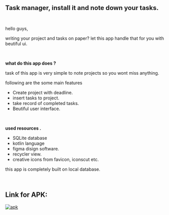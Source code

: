 <p><span style="font-size:20px"><strong>Task manager, install it and note down your tasks.</strong></span></p>

<p>&nbsp;</p>

<p>hello guys,<strong> </strong></p>

<p>writing your project and tasks on paper? let this app handle that for you with beutiful ui.</p>

<p>&nbsp;</p>

<p><strong>what do this app does ?</strong></p>

<p>task of this app is very simple to note projects so you wont miss anything.</p>

<p>following are the some main features</p>

<ul>
	<li>Create project with deadline.</li>
	<li>insert tasks to project. </li>
	<li>take record of completed tasks.</li>
	<li>Beutiful user interface.</li>
</ul>

<p>&nbsp;</p>

<p><strong>used resources .</strong></p>

<ul>
	<li>SQLite database</li>
	<li>kotlin language&nbsp;</li>
	<li>figma disign software.</li>
	<li>recycler view.</li>
	<li>creative icons from favicon, iconscut etc.</li>
</ul>

<p>this app is completely built on local database.</p>

<p>&nbsp;</p>


## Link for APK: 
<a href="[https://github.com/dvghule121/habitguru/blob/main/app-debug.apk](https://github.com/dvghule121/projectManagement/blob/main/app-debug.apk)" > <img src="https://img.shields.io/badge/apk-TaskManager-blue" alt="apk"> </a><br><br>
